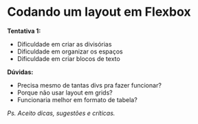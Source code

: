 # Codando um layout em Flexbox

__Tentativa 1:__
- Dificuldade em criar as divisórias
- Dificuldade em organizar os espaços
- Dificuldade em criar blocos de texto

**Dúvidas:**
- Precisa mesmo de tantas divs pra fazer funcionar?
- Porque não usar layout em grids?
- Funcionaria melhor em formato de tabela?

*Ps. Aceito dicas, sugestões e críticas.*
